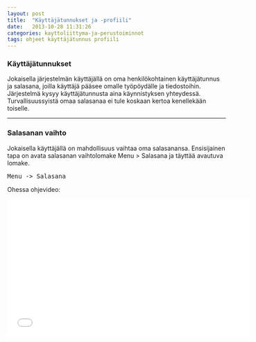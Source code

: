 ```yaml
---
layout: post
title:  "Käyttäjätunnukset ja -profiili"
date:   2013-10-28 11:31:26
categories: kayttoliittyma-ja-perustoiminnot
tags: ohjeet käyttäjätunnus profiili
---
```

### Käyttäjätunnukset
Jokaisella järjestelmän käyttäjällä on oma henkilökohtainen käyttäjätunnus ja salasana, joilla käyttäjä pääsee omalle työpöydälle ja tiedostoihin. Järjestelmä kysyy käyttäjätunnusta aina käynnistyksen yhteydessä. Turvallisuussyistä omaa salasanaa ei tule koskaan kertoa kenellekään toiselle.

---

### Salasanan vaihto
Jokaisella käyttäjällä on mahdollisuus vaihtaa oma salasanansa. Ensisijainen tapa on avata salasanan vaihtolomake Menu > Salasana ja täyttää avautuva lomake.
<pre>Menu -> Salasana</pre>

Ohessa ohjevideo:

<iframe class="video" width="560" height="315" src="//www.youtube.com/embed/c0BJZy7sXlA" frameborder="0" allowfullscreen></iframe>
